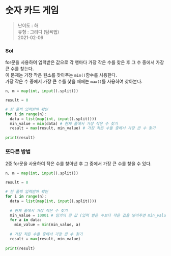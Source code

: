 # 숫자 카드 게임
> 난이도 : 하   
> 유형 : 그리디 (탐욕법)  
> 2021-02-06

### Sol
for문을 사용하여 입력받은 값으로 각 행마다 가장 작은 수를 찾은 후 그 수 중에서 가장 큰 수를 찾는다.  
이 문제는 가장 작은 원소를 찾아주는 `min()`함수를 사용한다.  
가장 작은 수 중에서 가장 큰 수를 찾을 때에는 `max()`를 사용하여 찾아본다.
```python
n, m = map(int, input().split())

result = 0

# 한 줄씩 입력받아 확인
for i in range(n):
  data = list(map(int, input().split()))
  min_value = min(data) # 현재 줄에서 가장 작은 수 찾기
  result = max(result, min_value) # 가장 작은 수들 중에서 가장 큰 수 찾기
  
print(result)
```

### 또다른 방법
2중 for문을 사용하여 작은 수를 찾아낸 후 그 중에서 가장 큰 수를 찾을 수 있다.
```python
n, m = map(int, input().split())

result = 0

# 한 줄씩 입력받아 확인
for i in range(n):
  data = list(map(int, input().split()))
  
  # 현재 줄에서 가장 작은 수 찾기
  min_value = 10001 # 임의의 큰 값 (입력 받은 수보다 작은 값을 넣어주면 min_value가 가장 작은 수를 찾지 못해용~!)
  for a in data:
    min_value = min(min_value, a)
  
  # 가장 작은 수들 중에서 가장 큰 수 찾기
  result = max(result, min_value)
  
print(result)
```